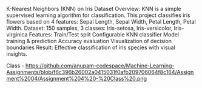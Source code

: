 K-Nearest Neighbors (KNN) on Iris Dataset
Overview:
KNN is a simple supervised learning algorithm for classification. This project classifies iris flowers based on 4 features: Sepal Length, Sepal Width, Petal Length, Petal Width.
Dataset:
150 samples, 3 classes: Iris-setosa, Iris-versicolor, Iris-virginica
Features:
Train/Test split
Configurable KNN classifier
Model training & prediction
Accuracy evaluation
Visualization of decision boundaries
Result:
Effective classification of iris species with visual insights.

Class - 
https://github.com/anupam-codespace/Machine-Learning-Assignments/blob/f6c396b26002a0415031f0afb209706064f8c164/Assignment%2004/Assignment%204%20-%20Class%20.png

